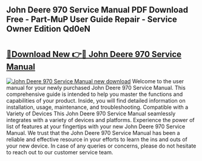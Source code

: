 ## John Deere 970 Service Manual PDF Download Free - Part-MuP User Guide Repair - Service Owner Edition Qd0eN

# <h2><a href="http://bc88170.oget.top/?id=John+Deere+970+Service+Manual">🔗Download New 👉🔴 John Deere 970 Service Manual</a></h2>

[![John Deere 970 Service Manual new download](https://i.imgur.com/5g1atiW.png)](http://bc88170.oget.top/?id=John+Deere+970+Service+Manual)
Welcome to the user manual for your newly purchased John Deere 970 Service Manual. This comprehensive guide is intended to help you master the functions and capabilities of your product. Inside, you will find detailed information on installation, usage, maintenance, and troubleshooting. Compatible with a Variety of Devices This John Deere 970 Service Manual seamlessly integrates with a variety of devices and platforms. Experience the power of list of features at your fingertips with your new John Deere 970 Service Manual. We trust that the John Deere 970 Service Manual has been a reliable and effective resource in your efforts to learn the ins and outs of your new device. In case of any queries or concerns, please do not hesitate to reach out to our customer service team.
